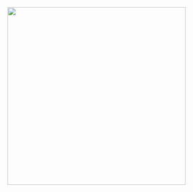 

<div align="right">
  <!--
    <image
      src="https://osu-sig.vercel.app/card?user=nyngwang&mode=mania&lang=en&blur=6&round_avatar=true&animation=true&hue=20&mini=true"
      width="400"/>
  -->

  <image
    src="https://stackoverflow-card.vercel.app/?userID=5290519&theme=stackoverflow-light"
    width="400"/>
</div>

